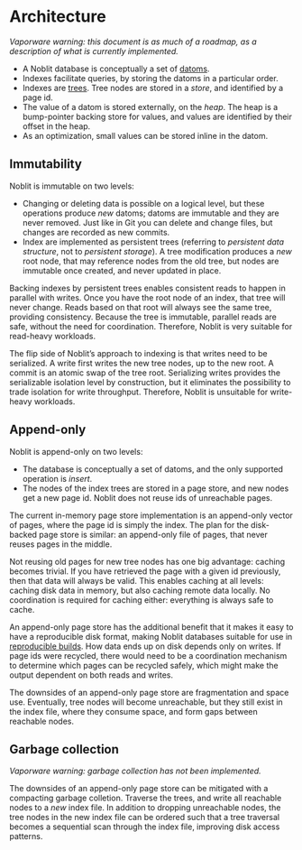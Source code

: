 # Architecture

*Vaporware warning: this document is as much of a roadmap, as a description of
what is currently implemented.*

 * A Noblit database is conceptually a set of [datoms](data-model.md).
 * Indexes facilitate queries, by storing the datoms in a particular order.
 * Indexes are [trees](htree.md). Tree nodes are stored in a *store*, and
   identified by a page id.
 * The value of a datom is stored externally, on the *heap*. The heap is a
   bump-pointer backing store for values, and values are identified by their
   offset in the heap.
 * As an optimization, small values can be stored inline in the datom.

## Immutability

Noblit is immutable on two levels:

 * Changing or deleting data is possible on a logical level, but these
   operations produce *new* datoms; datoms are immutable and they are never
   removed. Just like in Git you can delete and change files, but changes are
   recorded as new commits.
 * Index are implemented as persistent trees (referring to *persistent data
   structure*, not to *persistent storage*). A tree modification produces a *new*
   root node, that may reference nodes from the old tree, but nodes are immutable
   once created, and never updated in place.

Backing indexes by persistent trees enables consistent reads to happen in
parallel with writes. Once you have the root node of an index, that tree will
never change. Reads based on that root will always see the same tree, providing
consistency. Because the tree is immutable, parallel reads are safe, without the
need for coordination. Therefore, Noblit is very suitable for read-heavy
workloads.

The flip side of Noblit’s approach to indexing is that writes need to be
serialized. A write first writes the new tree nodes, up to the new root. A
commit is an atomic swap of the tree root. Serializing writes provides the
serializable isolation level by construction, but it eliminates the possibility
to trade isolation for write throughput. Therefore, Noblit is unsuitable for
write-heavy workloads.

## Append-only

Noblit is append-only on two levels:

 * The database is conceptually a set of datoms, and the only supported
   operation is *insert*.
 * The nodes of the index trees are stored in a page store, and new nodes get a
   new page id. Noblit does not reuse ids of unreachable pages.

The current in-memory page store implementation is an append-only vector of
pages, where the page id is simply the index. The plan for the disk-backed page
store is similar: an append-only file of pages, that never reuses pages in the
middle.

Not reusing old pages for new tree nodes has one big advantage: caching becomes
trivial. If you have retrieved the page with a given id previously, then that
data will always be valid. This enables caching at all levels: caching disk data
in memory, but also caching remote data locally. No coordination is required for
caching either: everything is always safe to cache.

An append-only page store has the additional benefit that it makes it easy to
have a reproducible disk format, making Noblit databases suitable for use in
[reproducible builds](https://reproducible-builds.org/). How data ends up on
disk depends only on writes. If page ids were recycled, there would need to be
a coordination mechanism to determine which pages can be recycled safely, which
might make the output dependent on both reads and writes.

The downsides of an append-only page store are fragmentation and space use.
Eventually, tree nodes will become unreachable, but they still exist in the
index file, where they consume space, and form gaps between reachable nodes.

## Garbage collection

*Vaporware warning: garbage collection has not been implemented.*

The downsides of an append-only page store can be mitigated with a compacting
garbage colletion. Traverse the trees, and write all reachable nodes to a *new*
index file. In addition to dropping unreachable nodes, the tree nodes in the new
index file can be ordered such that a tree traversal becomes a sequential scan
through the index file, improving disk access patterns.

